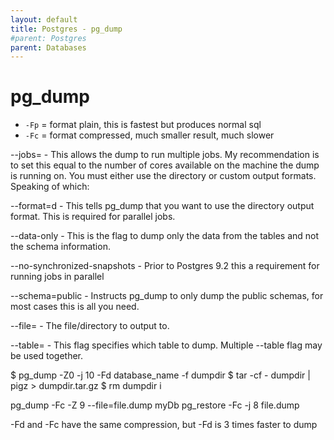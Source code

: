 ```yaml
---
layout: default
title: Postgres - pg_dump
#parent: Postgres
parent: Databases
---
```


# pg_dump

* `-Fp` = format plain, this is fastest but produces normal sql
* `-Fc` = format compressed, much smaller result, much slower


--jobs=<NUMBER OF CORES> - This allows the dump to run multiple jobs. My recommendation is to set this equal to the number of cores available on the machine the dump is running on. You must either use the directory or custom output formats. Speaking of which:

--format=d - This tells pg_dump that you want to use the directory output format. This is required for parallel jobs.

--data-only - This is the flag to dump only the data from the tables and not the schema information.

--no-synchronized-snapshots - Prior to Postgres 9.2 this a requirement for running jobs in parallel

--schema=public - Instructs pg_dump to only dump the public schemas, for most cases this is all you need.

--file=<NAME OF DUMP> - The file/directory to output to.

--table=<NAME OF TABLE> - This flag specifies which table to dump. Multiple --table flag may be used together.




$ pg_dump -Z0 -j 10 -Fd database_name -f dumpdir
$ tar -cf - dumpdir | pigz > dumpdir.tar.gz
$ rm dumpdir
i




pg_dump -Fc -Z 9  --file=file.dump myDb
pg_restore -Fc -j 8  file.dump



-Fd and -Fc have the same compression, but -Fd is 3 times faster to dump
